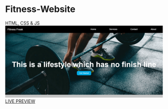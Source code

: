 # Fitness-Website
HTML, CSS &amp; JS
![Fitness Freak](/images/screenshot.png 'Fitness Freak')
[LIVE PREVIEW](https://tasnim005.github.io/Fitness-Website/)
